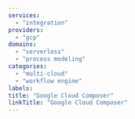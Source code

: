 ```yaml
---
services:
  - "integration"
providers:
  - "gcp"
domains:
  - "serverless"
  - "process modeling"
categories:
  - "multi-cloud"
  - "workflow engine"
labels:
title: "Google Cloud Composer"
linkTitle: "Google Cloud Composer"
---
```

